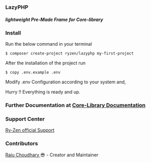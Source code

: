 ### LazyPHP

##### lightweight Pre-Made Frame for Core-library

### Install

Run the below command in your terminal
```
$ composer create-project ryzen/lazyphp my-first-project
```

After the installation of the project run
```
$ copy .env.example .env
```
Modify .env Configuration according to your system and,

Hurry !! Everything is ready and up.

### Further Documentation at <a href="https://github.com/r-y-z-e-n/core-library">Core-Library Documentation</a>

### Support Center
<a href="https://docs.8beez.com/support">Ry-Zen official Support</a>

### Contributors
<a href="https://rajuchoudhary.com.np/"> Raju Choudhary </a> 😎 - Creator and Maintainer

